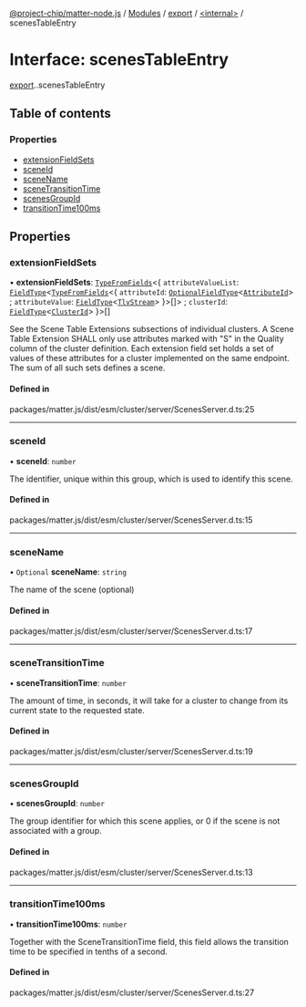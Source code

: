 [@project-chip/matter-node.js](../README.md) / [Modules](../modules.md) / [export](../modules/export.md) / [<internal\>](../modules/export._internal_.md) / scenesTableEntry

# Interface: scenesTableEntry

[export](../modules/export.md).[<internal>](../modules/export._internal_.md).scenesTableEntry

## Table of contents

### Properties

- [extensionFieldSets](export._internal_.scenesTableEntry.md#extensionfieldsets)
- [sceneId](export._internal_.scenesTableEntry.md#sceneid)
- [sceneName](export._internal_.scenesTableEntry.md#scenename)
- [sceneTransitionTime](export._internal_.scenesTableEntry.md#scenetransitiontime)
- [scenesGroupId](export._internal_.scenesTableEntry.md#scenesgroupid)
- [transitionTime100ms](export._internal_.scenesTableEntry.md#transitiontime100ms)

## Properties

### extensionFieldSets

• **extensionFieldSets**: [`TypeFromFields`](../modules/exports_tlv.md#typefromfields)<{ `attributeValueList`: [`FieldType`](exports_tlv.FieldType.md)<[`TypeFromFields`](../modules/exports_tlv.md#typefromfields)<{ `attributeId`: [`OptionalFieldType`](exports_tlv.OptionalFieldType.md)<[`AttributeId`](../modules/exports_datatype.md#attributeid)\> ; `attributeValue`: [`FieldType`](exports_tlv.FieldType.md)<[`TlvStream`](../modules/exports_tlv.md#tlvstream)\>  }\>[]\> ; `clusterId`: [`FieldType`](exports_tlv.FieldType.md)<[`ClusterId`](../modules/exports_datatype.md#clusterid)\>  }\>[]

See the Scene Table Extensions subsections of individual clusters. A Scene Table Extension SHALL only use attributes
marked with "S" in the Quality column of the cluster definition. Each extension field set holds a set of values of
these attributes for a cluster implemented on the same endpoint. The sum of all such sets defines a scene.

#### Defined in

packages/matter.js/dist/esm/cluster/server/ScenesServer.d.ts:25

___

### sceneId

• **sceneId**: `number`

The identifier, unique within this group, which is used to identify this scene.

#### Defined in

packages/matter.js/dist/esm/cluster/server/ScenesServer.d.ts:15

___

### sceneName

• `Optional` **sceneName**: `string`

The name of the scene (optional)

#### Defined in

packages/matter.js/dist/esm/cluster/server/ScenesServer.d.ts:17

___

### sceneTransitionTime

• **sceneTransitionTime**: `number`

The amount of time, in seconds, it will take for a cluster to change from its current state to the requested state.

#### Defined in

packages/matter.js/dist/esm/cluster/server/ScenesServer.d.ts:19

___

### scenesGroupId

• **scenesGroupId**: `number`

The group identifier for which this scene applies, or 0 if the scene is not associated with a group.

#### Defined in

packages/matter.js/dist/esm/cluster/server/ScenesServer.d.ts:13

___

### transitionTime100ms

• **transitionTime100ms**: `number`

Together with the SceneTransitionTime field, this field allows the transition time to be specified in tenths of a second.

#### Defined in

packages/matter.js/dist/esm/cluster/server/ScenesServer.d.ts:27
